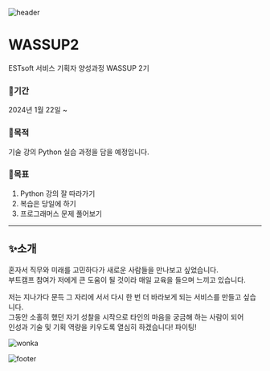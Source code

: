 ![header](https://capsule-render.vercel.app/api?type=transparent&color=auto&height=200&section=header&text=ESTsoft%20서비스%20기획자%20양성과정%20WASSUP%202기&fontSize=40)


# WASSUP2
ESTsoft 서비스 기획자 양성과정 WASSUP 2기  


### 📍기간
2024년 1월 22일 ~


### 📍목적
기술 강의 Python 실습 과정을 담을 예정입니다.


### 📍목표
1. Python 강의 잘 따라가기  
2. 복습은 당일에 하기  
3. 프로그래머스 문제 풀어보기  


---


## ✨소개
혼자서 직무와 미래를 고민하다가 새로운 사람들을 만나보고 싶었습니다.  
부트캠프 참여가 저에게 큰 도움이 될 것이라 매일 교육을 들으며 느끼고 있습니다.

저는 지나가다 문득 그 자리에 서서 다시 한 번 더 바라보게 되는 서비스를 만들고 싶습니다.  
그동안 소홀히 했던 자기 성찰을 시작으로 타인의 마음을 궁금해 하는 사람이 되어  
인성과 기술 및 기획 역량을 키우도록 열심히 하겠습니다! 파이팅!


![wonka](https://file2.nocutnews.co.kr/newsroom/image/2024/01/23/202401232019090310_0.jpg)


![footer](https://capsule-render.vercel.app/api?&type=soft&section=footer&text=Pure%20Imagination&fontSize=40&animation=twinkling&height=80)